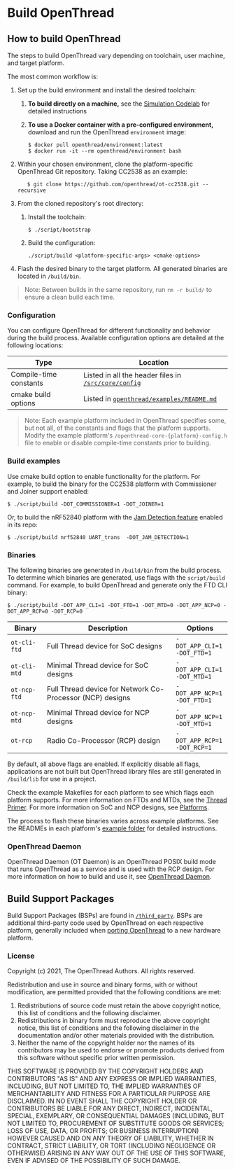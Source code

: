 # Build OpenThread

## How to build OpenThread

The steps to build OpenThread vary depending on toolchain, user machine, and
target platform.

The most common workflow is:

1.  Set up the build environment and install the desired toolchain:
    1.  **To build directly on a machine,** see the [Simulation Codelab](https://openthread.io/codelabs/openthread-simulation-posix/index.html?index=..%2F..index#1) for detailed instructions
    1.  **To use a Docker container with a pre-configured environment,**
        download and run the OpenThread `environment` image:

            $ docker pull openthread/environment:latest
            $ docker run -it --rm openthread/environment bash

1.  Within your chosen environment, clone the platform-specific OpenThread Git repository. Taking CC2538 as an example:

           $ git clone https://github.com/openthread/ot-cc2538.git --recursive

1.  From the cloned repository's root directory:
    1.  Install the toolchain:

            $ ./script/bootstrap

    1.  Build the configuration:

            ./script/build <platform-specific-args> <cmake-options>

1.  Flash the desired binary to the target platform. All generated binaries are
    located in `/build/bin`.

> Note: Between builds in the same repository, run `rm -r build/` to ensure a clean build each time.

### Configuration

You can configure OpenThread for different functionality and behavior during the
build process. Available configuration options are detailed at the following
locations:

Type | Location
---- | ----
Compile-time constants | Listed in all the header files in [`/src/core/config`](https://github.com/openthread/openthread/tree/main/src/core/config)
cmake build options | Listed in [`openthread/examples/README.md`](https://github.com/openthread/openthread/blob/main/examples/README.md)

> Note: Each example platform included in OpenThread specifies some, but not all, of the constants and flags that the platform supports. Modify the example platform's `/openthread-core-{platform}-config.h` file to enable or disable compile-time constants prior to building.

### Build examples

Use cmake build option to enable functionality for the platform. For example, to
build the binary for the CC2538 platform with Commissioner and Joiner support enabled:

```
$ ./script/build -DOT_COMMISSIONER=1 -DOT_JOINER=1
```

Or, to build the nRF52840 platform with the [Jam Detection
feature](/guides/build/features/jam-detection) enabled in its repo:

```
$ ./script/build nrf52840 UART_trans  -DOT_JAM_DETECTION=1
```

### Binaries

The following binaries are generated in `/build/bin` from the build process. To determine which binaries are generated, use flags with the `script/build` command. For example, to build OpenThread and generate only the FTD CLI binary:

```
$ ./script/build -DOT_APP_CLI=1 -DOT_FTD=1 -DOT_MTD=0 -DOT_APP_NCP=0 -DOT_APP_RCP=0 -DOT_RCP=0
```

Binary | Description | Options
---- | ---- | ----
`ot-cli-ftd` | Full Thread device for SoC designs | `-DOT_APP_CLI=1`<br/> `-DOT_FTD=1`
`ot-cli-mtd` | Minimal Thread device for SoC designs | `-DOT_APP_CLI=1`<br/> `-DOT_MTD=1`
`ot-ncp-ftd` | Full Thread device for Network Co-Processor (NCP) designs | `-DOT_APP_NCP=1`<br/> `-DOT_FTD=1`
`ot-ncp-mtd` | Minimal Thread device for NCP designs | `-DOT_APP_NCP=1`<br/> `-DOT_MTD=1`
`ot-rcp` | Radio Co-Processor (RCP) design | `-DOT_APP_RCP=1`<br/> `-DOT_RCP=1`

By default, all above flags are enabled. If explicitly disable all flags, applications are not
built but OpenThread library files are still generated in `/build/lib` for use in a project.

Check the example Makefiles for each platform to see which flags each platform
supports. For more information on FTDs and MTDs, see the
[Thread Primer](/guides/thread-primer/node-roles-and-types#device_types). For
more information on SoC and NCP designs, see [Platforms](/platforms/).

The process to flash these binaries varies across example platforms. See the
READMEs in each platform's
[example folder](https://github.com/openthread/openthread/tree/main/examples/platforms) for detailed instructions.

### OpenThread Daemon

OpenThread Daemon (OT Daemon) is an OpenThread POSIX build mode that runs
OpenThread as a service and is used with the RCP design. For more information on
how to build and use it, see [OpenThread Daemon](/platforms/co-processor/ot-daemon).

## Build Support Packages

Build Support Packages (BSPs)  are found in
[`/third_party`](https://github.com/openthread/openthread/tree/main/third_party). BSPs are additional third-party code used by OpenThread on each respective platform, generally included when [porting OpenThread](/guides/porting/) to a new hardware platform.

### License

Copyright (c) 2021, The OpenThread Authors.
All rights reserved.

Redistribution and use in source and binary forms, with or without
modification, are permitted provided that the following conditions are met:
1. Redistributions of source code must retain the above copyright
   notice, this list of conditions and the following disclaimer.
2. Redistributions in binary form must reproduce the above copyright
   notice, this list of conditions and the following disclaimer in the
   documentation and/or other materials provided with the distribution.
3. Neither the name of the copyright holder nor the
   names of its contributors may be used to endorse or promote products
   derived from this software without specific prior written permission.

THIS SOFTWARE IS PROVIDED BY THE COPYRIGHT HOLDERS AND CONTRIBUTORS "AS IS"
AND ANY EXPRESS OR IMPLIED WARRANTIES, INCLUDING, BUT NOT LIMITED TO, THE
IMPLIED WARRANTIES OF MERCHANTABILITY AND FITNESS FOR A PARTICULAR PURPOSE
ARE DISCLAIMED. IN NO EVENT SHALL THE COPYRIGHT HOLDER OR CONTRIBUTORS BE
LIABLE FOR ANY DIRECT, INDIRECT, INCIDENTAL, SPECIAL, EXEMPLARY, OR
CONSEQUENTIAL DAMAGES (INCLUDING, BUT NOT LIMITED TO, PROCUREMENT OF
SUBSTITUTE GOODS OR SERVICES; LOSS OF USE, DATA, OR PROFITS; OR BUSINESS
INTERRUPTION) HOWEVER CAUSED AND ON ANY THEORY OF LIABILITY, WHETHER IN
CONTRACT, STRICT LIABILITY, OR TORT (INCLUDING NEGLIGENCE OR OTHERWISE)
ARISING IN ANY WAY OUT OF THE USE OF THIS SOFTWARE, EVEN IF ADVISED OF THE
POSSIBILITY OF SUCH DAMAGE.
